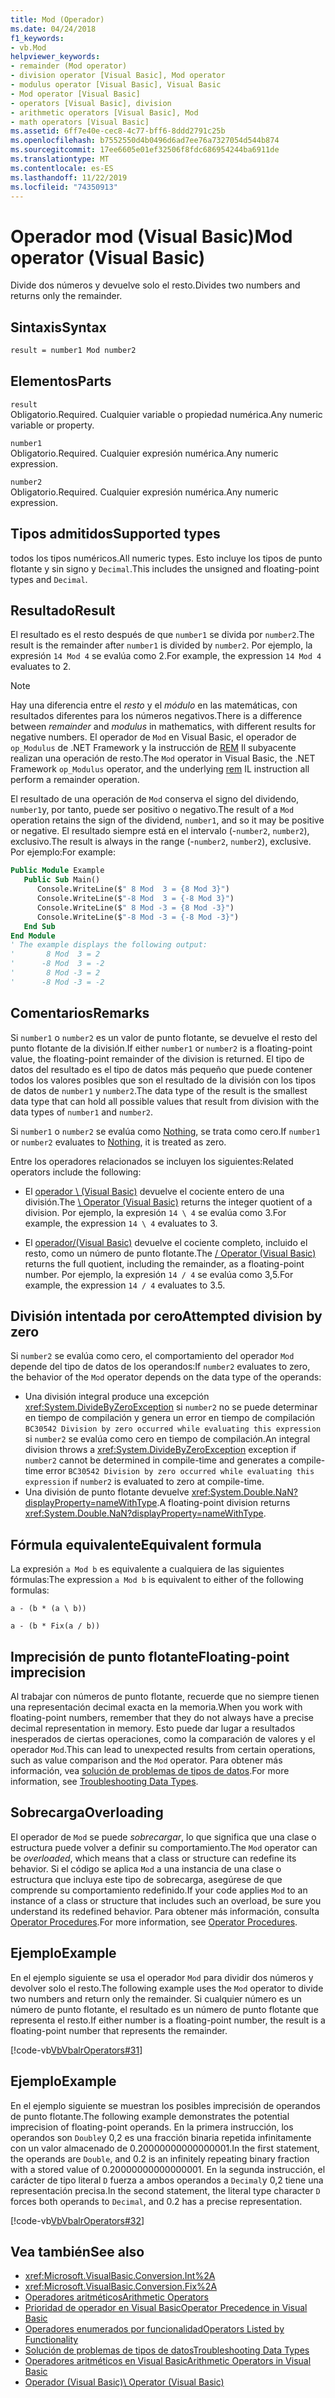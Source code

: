 ```yaml
---
title: Mod (Operador)
ms.date: 04/24/2018
f1_keywords:
- vb.Mod
helpviewer_keywords:
- remainder (Mod operator)
- division operator [Visual Basic], Mod operator
- modulus operator [Visual Basic], Visual Basic
- Mod operator [Visual Basic]
- operators [Visual Basic], division
- arithmetic operators [Visual Basic], Mod
- math operators [Visual Basic]
ms.assetid: 6ff7e40e-cec8-4c77-bff6-8ddd2791c25b
ms.openlocfilehash: b7552550d4b0496d6ad7ee76a7327054d544b874
ms.sourcegitcommit: 17ee6605e01ef32506f8fdc686954244ba6911de
ms.translationtype: MT
ms.contentlocale: es-ES
ms.lasthandoff: 11/22/2019
ms.locfileid: "74350913"
---
```

# <a name="mod-operator-visual-basic"></a><span data-ttu-id="bd18a-102">Operador mod (Visual Basic)</span><span class="sxs-lookup"><span data-stu-id="bd18a-102">Mod operator (Visual Basic)</span></span>

<span data-ttu-id="bd18a-103">Divide dos números y devuelve solo el resto.</span><span class="sxs-lookup"><span data-stu-id="bd18a-103">Divides two numbers and returns only the remainder.</span></span>

## <a name="syntax"></a><span data-ttu-id="bd18a-104">Sintaxis</span><span class="sxs-lookup"><span data-stu-id="bd18a-104">Syntax</span></span>

```vb
result = number1 Mod number2
```

## <a name="parts"></a><span data-ttu-id="bd18a-105">Elementos</span><span class="sxs-lookup"><span data-stu-id="bd18a-105">Parts</span></span>

`result` \
<span data-ttu-id="bd18a-106">Obligatorio.</span><span class="sxs-lookup"><span data-stu-id="bd18a-106">Required.</span></span> <span data-ttu-id="bd18a-107">Cualquier variable o propiedad numérica.</span><span class="sxs-lookup"><span data-stu-id="bd18a-107">Any numeric variable or property.</span></span>

`number1` \
<span data-ttu-id="bd18a-108">Obligatorio.</span><span class="sxs-lookup"><span data-stu-id="bd18a-108">Required.</span></span> <span data-ttu-id="bd18a-109">Cualquier expresión numérica.</span><span class="sxs-lookup"><span data-stu-id="bd18a-109">Any numeric expression.</span></span>

`number2` \
<span data-ttu-id="bd18a-110">Obligatorio.</span><span class="sxs-lookup"><span data-stu-id="bd18a-110">Required.</span></span> <span data-ttu-id="bd18a-111">Cualquier expresión numérica.</span><span class="sxs-lookup"><span data-stu-id="bd18a-111">Any numeric expression.</span></span>

## <a name="supported-types"></a><span data-ttu-id="bd18a-112">Tipos admitidos</span><span class="sxs-lookup"><span data-stu-id="bd18a-112">Supported types</span></span>

<span data-ttu-id="bd18a-113">todos los tipos numéricos.</span><span class="sxs-lookup"><span data-stu-id="bd18a-113">All numeric types.</span></span> <span data-ttu-id="bd18a-114">Esto incluye los tipos de punto flotante y sin signo y `Decimal`.</span><span class="sxs-lookup"><span data-stu-id="bd18a-114">This includes the unsigned and floating-point types and `Decimal`.</span></span>

## <a name="result"></a><span data-ttu-id="bd18a-115">Resultado</span><span class="sxs-lookup"><span data-stu-id="bd18a-115">Result</span></span>

<span data-ttu-id="bd18a-116">El resultado es el resto después de que `number1` se divida por `number2`.</span><span class="sxs-lookup"><span data-stu-id="bd18a-116">The result is the remainder after `number1` is divided by `number2`.</span></span> <span data-ttu-id="bd18a-117">Por ejemplo, la expresión `14 Mod 4` se evalúa como 2.</span><span class="sxs-lookup"><span data-stu-id="bd18a-117">For example, the expression `14 Mod 4` evaluates to 2.</span></span>

> [!NOTE]
> <span data-ttu-id="bd18a-118">Hay una diferencia entre el *resto* y el *módulo* en las matemáticas, con resultados diferentes para los números negativos.</span><span class="sxs-lookup"><span data-stu-id="bd18a-118">There is a difference between *remainder* and *modulus* in mathematics, with different results for negative numbers.</span></span> <span data-ttu-id="bd18a-119">El operador de `Mod` en Visual Basic, el operador de `op_Modulus` de .NET Framework y la instrucción de [REM](<xref:System.Reflection.Emit.OpCodes.Rem>) Il subyacente realizan una operación de resto.</span><span class="sxs-lookup"><span data-stu-id="bd18a-119">The `Mod` operator in Visual Basic, the .NET Framework `op_Modulus` operator, and the underlying [rem](<xref:System.Reflection.Emit.OpCodes.Rem>) IL instruction all perform a remainder operation.</span></span>

<span data-ttu-id="bd18a-120">El resultado de una operación de `Mod` conserva el signo del dividendo, `number1`y, por tanto, puede ser positivo o negativo.</span><span class="sxs-lookup"><span data-stu-id="bd18a-120">The result of a `Mod` operation retains the sign of the dividend, `number1`, and so it may be positive or negative.</span></span> <span data-ttu-id="bd18a-121">El resultado siempre está en el intervalo (-`number2`, `number2`), exclusivo.</span><span class="sxs-lookup"><span data-stu-id="bd18a-121">The result is always in the range (-`number2`, `number2`), exclusive.</span></span> <span data-ttu-id="bd18a-122">Por ejemplo:</span><span class="sxs-lookup"><span data-stu-id="bd18a-122">For example:</span></span>

```vb
Public Module Example
   Public Sub Main()
      Console.WriteLine($" 8 Mod  3 = {8 Mod 3}")
      Console.WriteLine($"-8 Mod  3 = {-8 Mod 3}")
      Console.WriteLine($" 8 Mod -3 = {8 Mod -3}")
      Console.WriteLine($"-8 Mod -3 = {-8 Mod -3}")
   End Sub
End Module
' The example displays the following output:
'       8 Mod  3 = 2
'      -8 Mod  3 = -2
'       8 Mod -3 = 2
'      -8 Mod -3 = -2
```

## <a name="remarks"></a><span data-ttu-id="bd18a-123">Comentarios</span><span class="sxs-lookup"><span data-stu-id="bd18a-123">Remarks</span></span>

<span data-ttu-id="bd18a-124">Si `number1` o `number2` es un valor de punto flotante, se devuelve el resto del punto flotante de la división.</span><span class="sxs-lookup"><span data-stu-id="bd18a-124">If either `number1` or `number2` is a floating-point value, the floating-point remainder of the division is returned.</span></span> <span data-ttu-id="bd18a-125">El tipo de datos del resultado es el tipo de datos más pequeño que puede contener todos los valores posibles que son el resultado de la división con los tipos de datos de `number1` y `number2`.</span><span class="sxs-lookup"><span data-stu-id="bd18a-125">The data type of the result is the smallest data type that can hold all possible values that result from division with the data types of `number1` and `number2`.</span></span>

<span data-ttu-id="bd18a-126">Si `number1` o `number2` se evalúa como [Nothing](../../../visual-basic/language-reference/nothing.md), se trata como cero.</span><span class="sxs-lookup"><span data-stu-id="bd18a-126">If `number1` or `number2` evaluates to [Nothing](../../../visual-basic/language-reference/nothing.md), it is treated as zero.</span></span>

<span data-ttu-id="bd18a-127">Entre los operadores relacionados se incluyen los siguientes:</span><span class="sxs-lookup"><span data-stu-id="bd18a-127">Related operators include the following:</span></span>

- <span data-ttu-id="bd18a-128">El [operador \ (Visual Basic)](../../../visual-basic/language-reference/operators/integer-division-operator.md) devuelve el cociente entero de una división.</span><span class="sxs-lookup"><span data-stu-id="bd18a-128">The [\ Operator (Visual Basic)](../../../visual-basic/language-reference/operators/integer-division-operator.md) returns the integer quotient of a division.</span></span> <span data-ttu-id="bd18a-129">Por ejemplo, la expresión `14 \ 4` se evalúa como 3.</span><span class="sxs-lookup"><span data-stu-id="bd18a-129">For example, the expression `14 \ 4` evaluates to 3.</span></span>

- <span data-ttu-id="bd18a-130">El [operador/(Visual Basic)](../../../visual-basic/language-reference/operators/floating-point-division-operator.md) devuelve el cociente completo, incluido el resto, como un número de punto flotante.</span><span class="sxs-lookup"><span data-stu-id="bd18a-130">The [/ Operator (Visual Basic)](../../../visual-basic/language-reference/operators/floating-point-division-operator.md) returns the full quotient, including the remainder, as a floating-point number.</span></span> <span data-ttu-id="bd18a-131">Por ejemplo, la expresión `14 / 4` se evalúa como 3,5.</span><span class="sxs-lookup"><span data-stu-id="bd18a-131">For example, the expression `14 / 4` evaluates to 3.5.</span></span>

## <a name="attempted-division-by-zero"></a><span data-ttu-id="bd18a-132">División intentada por cero</span><span class="sxs-lookup"><span data-stu-id="bd18a-132">Attempted division by zero</span></span>

<span data-ttu-id="bd18a-133">Si `number2` se evalúa como cero, el comportamiento del operador `Mod` depende del tipo de datos de los operandos:</span><span class="sxs-lookup"><span data-stu-id="bd18a-133">If `number2` evaluates to zero, the behavior of the `Mod` operator depends on the data type of the operands:</span></span>

- <span data-ttu-id="bd18a-134">Una división integral produce una excepción <xref:System.DivideByZeroException> si `number2` no se puede determinar en tiempo de compilación y genera un error en tiempo de compilación `BC30542 Division by zero occurred while evaluating this expression` si `number2` se evalúa como cero en tiempo de compilación.</span><span class="sxs-lookup"><span data-stu-id="bd18a-134">An integral division throws a <xref:System.DivideByZeroException> exception if `number2` cannot be determined in compile-time and generates a compile-time error `BC30542 Division by zero occurred while evaluating this expression` if `number2` is evaluated to zero at compile-time.</span></span>
- <span data-ttu-id="bd18a-135">Una división de punto flotante devuelve <xref:System.Double.NaN?displayProperty=nameWithType>.</span><span class="sxs-lookup"><span data-stu-id="bd18a-135">A floating-point division returns <xref:System.Double.NaN?displayProperty=nameWithType>.</span></span>

## <a name="equivalent-formula"></a><span data-ttu-id="bd18a-136">Fórmula equivalente</span><span class="sxs-lookup"><span data-stu-id="bd18a-136">Equivalent formula</span></span>

<span data-ttu-id="bd18a-137">La expresión `a Mod b` es equivalente a cualquiera de las siguientes fórmulas:</span><span class="sxs-lookup"><span data-stu-id="bd18a-137">The expression `a Mod b` is equivalent to either of the following formulas:</span></span>

`a - (b * (a \ b))`

`a - (b * Fix(a / b))`

## <a name="floating-point-imprecision"></a><span data-ttu-id="bd18a-138">Imprecisión de punto flotante</span><span class="sxs-lookup"><span data-stu-id="bd18a-138">Floating-point imprecision</span></span>

<span data-ttu-id="bd18a-139">Al trabajar con números de punto flotante, recuerde que no siempre tienen una representación decimal exacta en la memoria.</span><span class="sxs-lookup"><span data-stu-id="bd18a-139">When you work with floating-point numbers, remember that they do not always have a precise decimal representation in memory.</span></span> <span data-ttu-id="bd18a-140">Esto puede dar lugar a resultados inesperados de ciertas operaciones, como la comparación de valores y el operador `Mod`.</span><span class="sxs-lookup"><span data-stu-id="bd18a-140">This can lead to unexpected results from certain operations, such as value comparison and the `Mod` operator.</span></span> <span data-ttu-id="bd18a-141">Para obtener más información, vea [solución de problemas de tipos de datos](../../../visual-basic/programming-guide/language-features/data-types/troubleshooting-data-types.md).</span><span class="sxs-lookup"><span data-stu-id="bd18a-141">For more information, see [Troubleshooting Data Types](../../../visual-basic/programming-guide/language-features/data-types/troubleshooting-data-types.md).</span></span>

## <a name="overloading"></a><span data-ttu-id="bd18a-142">Sobrecarga</span><span class="sxs-lookup"><span data-stu-id="bd18a-142">Overloading</span></span>

<span data-ttu-id="bd18a-143">El operador de `Mod` se puede *sobrecargar*, lo que significa que una clase o estructura puede volver a definir su comportamiento.</span><span class="sxs-lookup"><span data-stu-id="bd18a-143">The `Mod` operator can be *overloaded*, which means that a class or structure can redefine its behavior.</span></span> <span data-ttu-id="bd18a-144">Si el código se aplica `Mod` a una instancia de una clase o estructura que incluya este tipo de sobrecarga, asegúrese de que comprende su comportamiento redefinido.</span><span class="sxs-lookup"><span data-stu-id="bd18a-144">If your code applies `Mod` to an instance of a class or structure that includes such an overload, be sure you understand its redefined behavior.</span></span> <span data-ttu-id="bd18a-145">Para obtener más información, consulta [Operator Procedures](../../../visual-basic/programming-guide/language-features/procedures/operator-procedures.md).</span><span class="sxs-lookup"><span data-stu-id="bd18a-145">For more information, see [Operator Procedures](../../../visual-basic/programming-guide/language-features/procedures/operator-procedures.md).</span></span>

## <a name="example"></a><span data-ttu-id="bd18a-146">Ejemplo</span><span class="sxs-lookup"><span data-stu-id="bd18a-146">Example</span></span>

<span data-ttu-id="bd18a-147">En el ejemplo siguiente se usa el operador `Mod` para dividir dos números y devolver solo el resto.</span><span class="sxs-lookup"><span data-stu-id="bd18a-147">The following example uses the `Mod` operator to divide two numbers and return only the remainder.</span></span> <span data-ttu-id="bd18a-148">Si cualquier número es un número de punto flotante, el resultado es un número de punto flotante que representa el resto.</span><span class="sxs-lookup"><span data-stu-id="bd18a-148">If either number is a floating-point number, the result is a floating-point number that represents the remainder.</span></span>

[!code-vb[VbVbalrOperators#31](~/samples/snippets/visualbasic/VS_Snippets_VBCSharp/VbVbalrOperators/VB/Class1.vb#31)]

## <a name="example"></a><span data-ttu-id="bd18a-149">Ejemplo</span><span class="sxs-lookup"><span data-stu-id="bd18a-149">Example</span></span>

<span data-ttu-id="bd18a-150">En el ejemplo siguiente se muestran los posibles imprecisión de operandos de punto flotante.</span><span class="sxs-lookup"><span data-stu-id="bd18a-150">The following example demonstrates the potential imprecision of floating-point operands.</span></span> <span data-ttu-id="bd18a-151">En la primera instrucción, los operandos son `Double`y 0,2 es una fracción binaria repetida infinitamente con un valor almacenado de 0.20000000000000001.</span><span class="sxs-lookup"><span data-stu-id="bd18a-151">In the first statement, the operands are `Double`, and 0.2 is an infinitely repeating binary fraction with a stored value of 0.20000000000000001.</span></span> <span data-ttu-id="bd18a-152">En la segunda instrucción, el carácter de tipo literal `D` fuerza a ambos operandos a `Decimal`y 0,2 tiene una representación precisa.</span><span class="sxs-lookup"><span data-stu-id="bd18a-152">In the second statement, the literal type character `D` forces both operands to `Decimal`, and 0.2 has a precise representation.</span></span>

[!code-vb[VbVbalrOperators#32](~/samples/snippets/visualbasic/VS_Snippets_VBCSharp/VbVbalrOperators/VB/Class1.vb#32)]

## <a name="see-also"></a><span data-ttu-id="bd18a-153">Vea también</span><span class="sxs-lookup"><span data-stu-id="bd18a-153">See also</span></span>

- <xref:Microsoft.VisualBasic.Conversion.Int%2A>
- <xref:Microsoft.VisualBasic.Conversion.Fix%2A>
- [<span data-ttu-id="bd18a-154">Operadores aritméticos</span><span class="sxs-lookup"><span data-stu-id="bd18a-154">Arithmetic Operators</span></span>](../../../visual-basic/language-reference/operators/arithmetic-operators.md)
- [<span data-ttu-id="bd18a-155">Prioridad de operador en Visual Basic</span><span class="sxs-lookup"><span data-stu-id="bd18a-155">Operator Precedence in Visual Basic</span></span>](../../../visual-basic/language-reference/operators/operator-precedence.md)
- [<span data-ttu-id="bd18a-156">Operadores enumerados por funcionalidad</span><span class="sxs-lookup"><span data-stu-id="bd18a-156">Operators Listed by Functionality</span></span>](../../../visual-basic/language-reference/operators/operators-listed-by-functionality.md)
- [<span data-ttu-id="bd18a-157">Solución de problemas de tipos de datos</span><span class="sxs-lookup"><span data-stu-id="bd18a-157">Troubleshooting Data Types</span></span>](../../../visual-basic/programming-guide/language-features/data-types/troubleshooting-data-types.md)
- [<span data-ttu-id="bd18a-158">Operadores aritméticos en Visual Basic</span><span class="sxs-lookup"><span data-stu-id="bd18a-158">Arithmetic Operators in Visual Basic</span></span>](../../../visual-basic/programming-guide/language-features/operators-and-expressions/arithmetic-operators.md)
- [<span data-ttu-id="bd18a-159">Operador (Visual Basic)</span><span class="sxs-lookup"><span data-stu-id="bd18a-159">\ Operator (Visual Basic)</span></span>](../../../visual-basic/language-reference/operators/integer-division-operator.md)
